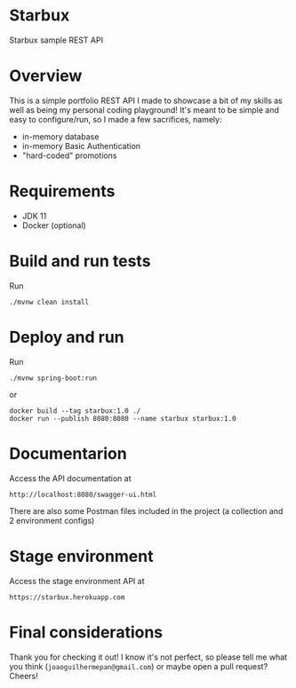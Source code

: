 # Starbux
Starbux sample REST API

# Overview
This is a simple portfolio REST API I made to showcase a bit of my skills as well as being my personal coding playground! It's meant to be simple and easy to configure/run, so I made a few sacrifices, namely:
    
   - in-memory database
   - in-memory Basic Authentication
   - "hard-coded" promotions

# Requirements

   - JDK 11
   - Docker (optional)

# Build and run tests
Run

    ./mvnw clean install

# Deploy and run
Run 

    ./mvnw spring-boot:run

or

    docker build --tag starbux:1.0 ./
    docker run --publish 8080:8080 --name starbux starbux:1.0

# Documentarion
Access the API documentation at
    
    http://localhost:8080/swagger-ui.html

There are also some Postman files included in the project (a collection and 2 environment configs)
    
# Stage environment
Access the stage environment API at

    https://starbux.herokuapp.com

# Final considerations
Thank you for checking it out! I know it's not perfect, so please tell me what you think (`joaoguilhermepan@gmail.com`) or maybe open a pull request? Cheers!